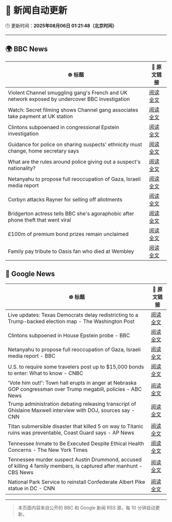 # 🧠 新闻自动更新

🕒 更新时间：**2025年08月06日 01:21:48（北京时间）**

---

## 🌍 BBC News

| 🌐 标题 | 🔗 原文链接 |
|--------|-------------|
| Violent Channel smuggling gang's French and UK network exposed by undercover BBC investigation | [阅读全文](https://www.bbc.com/news/articles/cly48nmmzdro?at_medium=RSS&at_campaign=rss) |
| Watch: Secret filming shows Channel gang associates take payment at UK station | [阅读全文](https://www.bbc.com/news/videos/cwy57p22nl3o?at_medium=RSS&at_campaign=rss) |
| Clintons subpoenaed in congressional Epstein investigation | [阅读全文](https://www.bbc.com/news/articles/c79l38vl3lwo?at_medium=RSS&at_campaign=rss) |
| Guidance for police on sharing suspects' ethnicity must change, home secretary says | [阅读全文](https://www.bbc.com/news/articles/c8rygx2xpy7o?at_medium=RSS&at_campaign=rss) |
| What are the rules around police giving out a suspect's nationality? | [阅读全文](https://www.bbc.com/news/articles/cm21evz732eo?at_medium=RSS&at_campaign=rss) |
| Netanyahu to propose full reoccupation of Gaza, Israeli media report | [阅读全文](https://www.bbc.com/news/articles/cpqv2qjg5vvo?at_medium=RSS&at_campaign=rss) |
| Corbyn attacks Rayner for selling off allotments | [阅读全文](https://www.bbc.com/news/articles/c3dpkvkkjjno?at_medium=RSS&at_campaign=rss) |
| Bridgerton actress tells BBC she's agoraphobic after phone theft that went viral | [阅读全文](https://www.bbc.com/news/articles/cg4xkp30y6ro?at_medium=RSS&at_campaign=rss) |
| £100m of premium bond prizes remain unclaimed | [阅读全文](https://www.bbc.com/news/articles/ce3791ep6gko?at_medium=RSS&at_campaign=rss) |
| Family pay tribute to Oasis fan who died at Wembley | [阅读全文](https://www.bbc.com/news/articles/ce87gykd4z8o?at_medium=RSS&at_campaign=rss) |

## 📰 Google News

| 🌐 标题 | 🔗 原文链接 |
|--------|-------------|
| Live updates: Texas Democrats delay redistricting to a Trump-backed election map - The Washington Post | [阅读全文](https://news.google.com/rss/articles/CBMifkFVX3lxTE5QV2lwRzV3OGM3dkVhQmdXN09BZktjWjl4c0ZDWG5vQm42RmZLMnlYLTFpbkNlRmYtOXBjX0NqZlFsQmVhRWtOVEJES0Rqc3dySmtwN0lBaDBhNWFaRXVNbndaMWdPam9tdThFZF8wVTFxRDNFaXJKVkVkWXpyUQ?oc=5) |
| Clintons subpoened in House Epstein probe - BBC | [阅读全文](https://news.google.com/rss/articles/CBMiWkFVX3lxTE5zdFlvakFXY1JWd2sxbDZ1M2VESXVrRkppNXpiNUJVYmtvRkhVQzZWNjlHN0dITXdsdnZ6NW9ZYmpFMzFFRnpQcE5fX2VBQ19zM28yT3llY0MwQdIBX0FVX3lxTE93eTc3VzZ6Slp5N0IySlNrSDByMW9oLXpjaEI3Nm1IbEtVTkhPcEE4OXVBSjJRTGo1R1hRcU0td1BRSG95N0MyWl90UkdPYjQwd2ZuaDRXRm9hS0FjZXdN?oc=5) |
| Netanyahu to propose full reoccupation of Gaza, Israeli media report - BBC | [阅读全文](https://news.google.com/rss/articles/CBMiWkFVX3lxTFAxNW9sOC1hdzcta0NHNDhsVGU2UG45M3p2TEJSeTdVMm9va2Jub0l0SzQ2SzhSU3Q1OXhxT0RWaTBWaHhTUHNLb0o0OEpUV3NCaVlOci1SLU9Gd9IBX0FVX3lxTE42ZkloYjVmd1VPcTVHaVF4TlBCaVZienQ3d0VJNDBJTlhReFFDcjFJY0pXbWl3U01HcnZfYlFtNnhNTjFoTTk5THpWZTVmYVpfU0dHVjkya2tMNWNmTWs0?oc=5) |
| U.S. to require some travelers post up to $15,000 bonds to enter: What to know - CNBC | [阅读全文](https://news.google.com/rss/articles/CBMipwFBVV95cUxOSlJibHlXVmVZR0VjblBnelpHc3Q3dDFSSHNhRVhGNXdueVBWay1lanFlb3JNVlhIS3hSVDZyZ2dkZjdual84X0lKM2gwMnR2aHRobUtIM1FObDhqSlAyQkZqSVhzQzRKMWRETXYtcndrRURfbnRLU0J5WFpuWFIxSTdBWk1nWnBESElDR3Nrdm54MUV6b1dDWFd6clgxNDBfZzFTVEVYNNIBrAFBVV95cUxOQ1J2bkV6dGozclVHOFBJZ0k1ZUlPODBWdDFlRkVfZTFsVVA2XzNndllyVVJoTTVwdDBMcExpQWwwNl9Sbi0zMlktS294ODhoOXJ2WjRNWFhrQlhGQmJ1Ym9tM0Y4bnhVTFdoZEhfUGRZcVo3bGoybWFScXNOOVp6SDFQeWlBZkIxaG1EQTRGU0steEUzbVZFTTEtVS0za01JOGtYLWxjTEZHTVZP?oc=5) |
| 'Vote him out!': Town hall erupts in anger at Nebraska GOP congressman over Trump megabill, policies - ABC News | [阅读全文](https://news.google.com/rss/articles/CBMipgFBVV95cUxQMWphbHVocTZmWGdGYzI0ZUVvT1ZJMHJNZC1GZlFOdXhhNW9rX0FWckZqVTBielZWMnpTWHRJWFhTcEZWX2hnbExWYWhJNlJWWVFwZnVidlZKNnlwRVJ1akJ3aUc0OC1yUXRibFdBUWZ5ZS1tQWpjN1BVSWNCN1VQc25ELUpKTjA2M2RTaXBoc01VN1V6Z3AtbTNuLV9zekoxWkxlQU1n0gGrAUFVX3lxTFBaX2dpbGI0bFJjZjBHcjlLSXdXZnZERGF4anFGZlBXNzhlTkNrT2E2Yk9pYk8yeEpxUVRmY0dxcXFVbElESXROV1BsS29EcTJTWFo4Y1dUT1lubm1QY19TM1hYcjZEUWZwY2xhM3J0TjFNclcxUHV3Qm1lYXV6Wm5kbnAyaVZGNnFaZ3dpX2lHZ3JiOTFLR3dOSmRwVk9qcklPbXBJVkxTc1N3MA?oc=5) |
| Trump administration debating releasing transcript of Ghislaine Maxwell interview with DOJ, sources say - CNN | [阅读全文](https://news.google.com/rss/articles/CBMilAFBVV95cUxNc1djTjRwVGtyV05hemhXWDZUNzhsYXBRY00wVmlvV0pjLXZfSVFFQ19ockhhVGIwcEY5a3BpdVlCZmF2ak9zZEdEazFhS2J3dDFLM2lyZ2EtVFBKOG1IVl9KSjFGNF9URjdwa2R6aFJUSkRSQzdOdlhYY25EMl9VNEkxbWRmYkcyZE9fa2I3MWxqaHc40gGaAUFVX3lxTFBvWXhFR2RqWldJa3VCZGhkUmxFM3Y2VE9Xc2NqaDUxUHh5emlUMy1VUXpJZTdQS3V6SFg5VnN1ZWI4Q0VmMUlleHpFS01WS2VaREJSb1U1VFh5dmhRMmVzZzQ2MGpTRUt3V0tXWjgyWTV6UUlxTkVyZnZUbm03Vk4yWnVweDZnWkFCZ0VDRGVtdmJlbGRLUWhkd3c?oc=5) |
| Titan submersible disaster that killed 5 on way to Titanic ruins was preventable, Coast Guard says - AP News | [阅读全文](https://news.google.com/rss/articles/CBMiswFBVV95cUxONlA5Zl9RSkdpbklNUG1PM1RXSDF2MEhqQTZ3bktKV19PbV9EUTNBN1hoLXkwTThUcG1XYzA1UG11dmo5MXlpMk53WFRPeDRUcFJTa1V5RUJFOTR5TmpKV0RnZTVYQ3c5YTVZb1l6VlA0LWJqb2VCYURaOHZMeTdxLVZlZVJRd2JWRjhDOVRQWDRiN09XZ3VfV1hsN2ZWaHJySEZING9ocXg1M01wSEFleS03UQ?oc=5) |
| Tennessee Inmate to Be Executed Despite Ethical Health Concerns - The New York Times | [阅读全文](https://news.google.com/rss/articles/CBMijgFBVV95cUxOZUpud2NpaV90N1MzM0c5NmY5RkUxOTBva2puUXVEZkZ5ZmpZWDNIUURsSDZRLTZ2OFBpb052b3dFU3A2aW1pay1hWFlnS1J1ZVBtM0pvUUVfRGc4Y0FDeWFCNXhQUU1KS2w3OHlOSUlWMWViNHBvN2FteUxLcE1QYkJwaHA5NU4zWHBLOWJR?oc=5) |
| Tennessee murder suspect Austin Drummond, accused of killing 4 family members, is captured after manhunt - CBS News | [阅读全文](https://news.google.com/rss/articles/CBMickFVX3lxTFBXNVN1REVKdkcyYTVpdVRKNXU4M1FjQi1MLVYtb2xLWXp0VVFxYTB4aTNjUVlOcVJzcXp6YllSaTlrR2tNZ21OSl8tSHNOZi05dHBLWURpSHV0cG1lU2lDbHJfN3lBSFIyR2F5QmtqeTBjZ9IBd0FVX3lxTE1kdkJWLUZONTJTUExMck55TDRPREhOTGJ6OTdxY0cwYVFSZklMRFhfa2x2VGhkYXYwbzh3YVN6azVSQkg1SFhLRElUbWJjNHJpZ0hiWTNhcDU5SnBIMkEzc1RjMjZ3dkd1YjkxdU5TNXlYUERXMlQ0?oc=5) |
| National Park Service to reinstall Confederate Albert Pike statue in DC - CNN | [阅读全文](https://news.google.com/rss/articles/CBMihwFBVV95cUxNR3NhQ2gzMWlIUjc2NDZyVzZTQ2dHc3FmY05ua2xnRU9DZGZHMkJfYk1qc0ZMSThWSGNSbnJfakFuTU5pdG1XWGFKMWJzSXc1aHBmWXpLaktlVncxMllPZDZUOG1VQTdFMVUtODllaEpPRU1zaWdubkYxR3VMUFpOaUVRLTZQWkHSAYwBQVVfeXFMTnNNU2hjZ1BVcDZITVQwOXV3cHRqQmdEU2dQVW5rMjBXc29GbHhaaDJCNkFWQmFJVTZ3Q3FaSWtoQkphNHdwRVFZOTFCYjZfQk5NYzkyNkt2WXpOLU1FTEpsTmphNHRKYWpTZlkxRk9ISll5MFhOOXh3R2xSSERGZFc3ZmpOOEx0Zlp1LXA?oc=5) |

---
> 本页面内容来自公开的 BBC 和 Google 新闻 RSS 源，每 10 分钟自动更新。